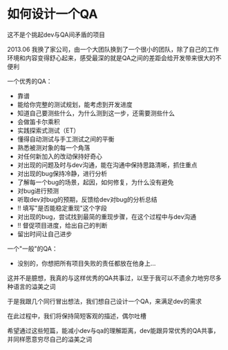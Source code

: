 如何设计一个QA
==================

这不是个挑起dev与QA间矛盾的项目

2013.06 我换了家公司，由一个大团队换到了一个很小的团队，除了自己的工作环境和内容变得舒心起来，感受最深的就是QA之间的差距会给开发带来很大的不便利

一个优秀的QA：

* 靠谱
* 能给你完整的测试规划，能考虑到开发进度
* 知道自己要测些什么，为什么测到这一步，还需要测些什么
* 会做笛卡尔乘积
* 实践探索式测试（ET）
* 懂得自动测试与手工测试之间的平衡
* 熟悉被测对象的每一个角落
* 对任何新加入的改动保持好奇心
* 对出现的问题及时与dev沟通，能在沟通中保持思路清晰，抓住重点
* 对出现的bug保持冷静，进行分析
* 了解每一个bug的场景，起因，如何修复，为什么没有避免
* 对bug进行预测
* 听取dev对bug的预期，反馈给dev对bug的分析总结
* !! 填写"是否能稳定重现"这个字段
* 对出现的bug，尝试找到最简的重现步骤，在这个过程中与dev沟通
* !! 督促项目进度，给出自己的判断
* 留出时间让自己进步

一个"一般"的QA：

* 没别的，你想把所有项目失败的责任都放在他身上...

这并不是臆想，我真的与这样优秀的QA共事过，以至于我可以不遗余力地穷尽多种语言的溢美之词

于是我跟几个同行冒出想法，我们想自己设计一个QA，来满足dev的需求

在此过程中，我们将保持简短客观的描述，偶尔吐槽

希望通过这些短篇，能减小dev与qa的理解距离，dev能跟异常优秀的QA共事，并同样愿意穷尽自己的溢美之词
